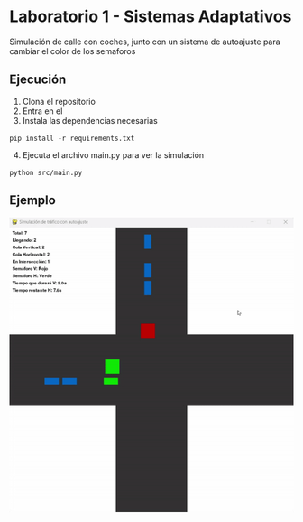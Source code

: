 # Laboratorio 1 - Sistemas Adaptativos
Simulación de calle con coches, junto con un sistema de autoajuste para cambiar el color de los semaforos

## Ejecución
1. Clona el repositorio
2. Entra en el
3. Instala las dependencias necesarias
```
pip install -r requirements.txt
```
4. Ejecuta el archivo main.py para ver la simulación
```
python src/main.py
```

## Ejemplo
![Foto de ejemplo](./img/demo.gif)
